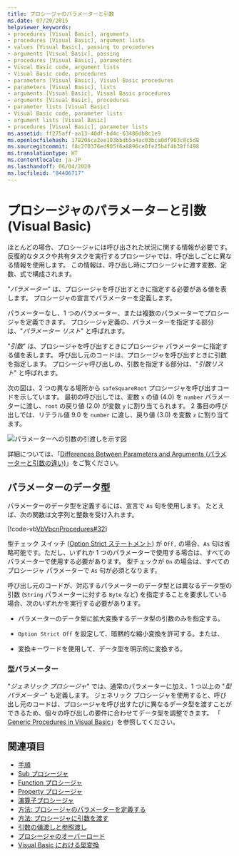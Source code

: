 ```yaml
---
title: プロシージャのパラメーターと引数
ms.date: 07/20/2015
helpviewer_keywords:
- procedures [Visual Basic], arguments
- procedures [Visual Basic], argument lists
- values [Visual Basic], passing to procedures
- arguments [Visual Basic], passing
- procedures [Visual Basic], parameters
- Visual Basic code, argument lists
- Visual Basic code, procedures
- parameters [Visual Basic], Visual Basic procedures
- parameters [Visual Basic], lists
- arguments [Visual Basic], Visual Basic procedures
- arguments [Visual Basic], procedures
- parameter lists [Visual Basic]
- Visual Basic code, parameter lists
- argument lists [Visual Basic]
- procedures [Visual Basic], parameter lists
ms.assetid: ff275aff-aa13-40df-bd4c-63486db8c1e9
ms.openlocfilehash: 178206ca2ee103bbdb5a4ac03bca0df903c8c5d8
ms.sourcegitcommit: f8c270376ed905f6a8896ce0fe25b4f4b38ff498
ms.translationtype: HT
ms.contentlocale: ja-JP
ms.lasthandoff: 06/04/2020
ms.locfileid: "84406717"
---
```

# <a name="procedure-parameters-and-arguments-visual-basic"></a>プロシージャのパラメーターと引数 (Visual Basic)
ほとんどの場合、プロシージャには呼び出された状況に関する情報が必要です。 反復的なタスクや共有タスクを実行するプロシージャでは、呼び出しごとに異なる情報を使用します。 この情報は、呼び出し時にプロシージャに渡す変数、定数、式で構成されます。  
  
 "*パラメーター*" は、プロシージャを呼び出すときに指定する必要がある値を表します。 プロシージャの宣言でパラメーターを定義します。  
  
 パラメーターなし、1 つのパラメーター、または複数のパラメーターでプロシージャを定義できます。 プロシージャ定義の、パラメーターを指定する部分は、"*パラメーター リスト*" と呼ばれます。  
  
 "*引数*" は、プロシージャを呼び出すときにプロシージャ パラメーターに指定する値を表します。 呼び出し元のコードは、プロシージャを呼び出すときに引数を指定します。 プロシージャ呼び出しの、引数を指定する部分は、"*引数リスト*" と呼ばれます。  
  
 次の図は、2 つの異なる場所から `safeSquareRoot` プロシージャを呼び出すコードを示しています。 最初の呼び出しでは、変数 `x` の値 (4.0) を `number` パラメーターに渡し、`root` の戻り値 (2.0) が変数 `y` に割り当てられます。 2 番目の呼び出しでは、リテラル値 9.0 を `number` に渡し、戻り値 (3.0) を変数 `z` に割り当てます。  
  
 ![パラメーターへの引数の引渡しを示す図](./media/procedure-parameters-and-arguments/pass-argument-parameter.gif)  
  
 詳細については、「[Differences Between Parameters and Arguments (パラメーターと引数の違い)](./differences-between-parameters-and-arguments.md)」をご覧ください。  
  
## <a name="parameter-data-type"></a>パラメーターのデータ型  
 パラメーターのデータ型を定義するには、宣言で `As` 句を使用します。 たとえば、次の関数は文字列と整数を受け入れます。  
  
 [!code-vb[VbVbcnProcedures#32](~/samples/snippets/visualbasic/VS_Snippets_VBCSharp/VbVbcnProcedures/VB/Class1.vb#32)]  
  
 型チェック スイッチ ([Option Strict ステートメント](../../../language-reference/statements/option-strict-statement.md)) が `Off,` の場合、`As` 句は省略可能です。ただし、いずれか 1 つのパラメーターで使用する場合は、すべてのパラメーターで使用する必要があります。 型チェックが `On` の場合は、すべてのプロシージャ パラメーターで `As` 句が必須となります。  
  
 呼び出し元のコードが、対応するパラメーターのデータ型とは異なるデータ型の引数 (`String` パラメーターに対する `Byte` など) を指定することを要求している場合、次のいずれかを実行する必要があります。  
  
- パラメーターのデータ型に拡大変換するデータ型の引数のみを指定する。  
  
- `Option Strict Off` を設定して、暗黙的な縮小変換を許可する。または、  
  
- 変換キーワードを使用して、データ型を明示的に変換する。  
  
### <a name="type-parameters"></a>型パラメーター  
 "*ジェネリック プロシージャ*" では、通常のパラメーターに加え、1 つ以上の "*型パラメーター*" も定義します。 ジェネリック プロシージャを使用すると、呼び出し元のコードは、プロシージャを呼び出すたびに異なるデータ型を渡すことができるため、個々の呼び出しの要件に合わせてデータ型を調整できます。 「 [Generic Procedures in Visual Basic](../data-types/generic-procedures.md)」を参照してください。  
  
## <a name="see-also"></a>関連項目

- [手順](./index.md)
- [Sub プロシージャ](./sub-procedures.md)
- [Function プロシージャ](./function-procedures.md)
- [Property プロシージャ](./property-procedures.md)
- [演算子プロシージャ](./operator-procedures.md)
- [方法: プロシージャのパラメーターを定義する](./how-to-define-a-parameter-for-a-procedure.md)
- [方法: プロシージャに引数を渡す](./how-to-pass-arguments-to-a-procedure.md)
- [引数の値渡しと参照渡し](./passing-arguments-by-value-and-by-reference.md)
- [プロシージャのオーバーロード](./procedure-overloading.md)
- [Visual Basic における型変換](../data-types/type-conversions.md)
